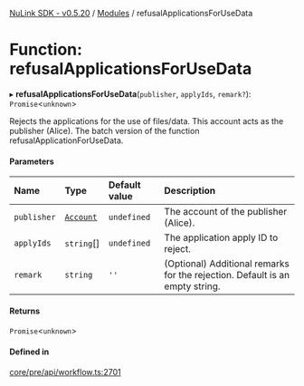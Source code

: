 [NuLink SDK - v0.5.20](../README.md) / [Modules](../modules.md) / refusalApplicationsForUseData

# Function: refusalApplicationsForUseData

▸ **refusalApplicationsForUseData**(`publisher`, `applyIds`, `remark?`): `Promise`<`unknown`\>

Rejects the applications for the use of files/data. This account acts as the publisher (Alice). The batch version of the function refusalApplicationForUseData.

#### Parameters

| Name | Type | Default value | Description |
| :------ | :------ | :------ | :------ |
| `publisher` | [`Account`](../classes/Account.md) | `undefined` | The account of the publisher (Alice). |
| `applyIds` | `string`[] | `undefined` | The application apply ID to reject. |
| `remark` | `string` | `''` | (Optional) Additional remarks for the rejection. Default is an empty string. |

#### Returns

`Promise`<`unknown`\>

#### Defined in

[core/pre/api/workflow.ts:2701](https://github.com/NuLink-network/nulink-sdk/blob/e6138bf/src/core/pre/api/workflow.ts#L2701)
